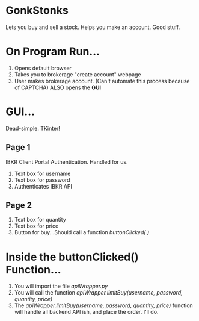 # GonkStonks
Lets you buy and sell a stock.
Helps you make an account.
Good stuff. 


# On Program Run...
1) Opens default browser
2) Takes you to brokerage "create account" webpage
3) User makes brokerage account. (Can't automate this process because of CAPTCHA)
 ALSO opens the **GUI**

# GUI...
Dead-simple. TKinter!
## Page 1
IBKR Client Portal Authentication. Handled for us.
1) Text box for username
2) Text box for password
3) Authenticates IBKR API
## Page 2
1) Text box for quantity
2) Text box for price
3) Button for buy...Should call a function *buttonClicked( )*
    

# Inside the buttonClicked() Function...
1) You will import the file *apiWrapper.py*
2) You will call the function *apiWrapper.limitBuy(username, password, quantity, price)*
3) The *apiWrapper.limitBuy(username, password, quantity, price)* function will handle all backend API ish, and place the order. I'll do. 

